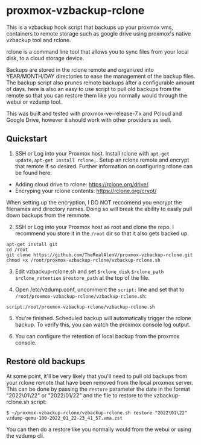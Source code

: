 # proxmox-vzbackup-rclone

This is a vzbackup hook script that backups up your proxmox vms, containers to remote storage such as google drive using proxmox's native vzbackup tool and rclone.

rclone is a command line tool that allows you to sync files from your local disk, to a cloud storage device. 

Backups are stored in the rclone remote and organized into YEAR/MONTH/DAY directories to ease the management of the backup files. The backup script also prunes remote backups after a configurable amount of days. here is also an easy to use script to pull old backups from the remote so that you can restore them like you normally would through the webui or vzdump tool. 

This was built and tested with proxmox-ve-release-7.x  and Pcloud and Google Drive, however it should work with other providers as well. 

## Quickstart

1. SSH or Log into your Proxmox host. Install rclone with `apt-get update;apt-get install rclone;`.
Setup an rclone remote and encrypt that remote if so desired. Further information on configuring rclone can be found here:
 - Adding cloud drive to rclone: https://rclone.org/drive/
 - Encryping your rclone contents: https://rclone.org/crypt/

When setting up the encryption, I DO NOT reccomend you encrypt the filenames and directory names. Doing so will break the ability to easily pull down backups from the remmote.

2. SSH or Log into your Proxmox host as root and clone the repo. I recommend you store it in the `/root` dir so that it also gets backed up.
```
apt-get install git
cd /root
git clone https://github.com/TheRealAlexV/proxmox-vzbackup-rclone.git
chmod +x /root/proxmox-vzbackup-rclone/vzbackup-rclone.sh
```

3. Edit vzbackup-rclone.sh and set `$rclone_disk` `$rclone_path` `$rclone_retention` `$restore_path` at the top of the file. 

4. Open /etc/vzdump.conf, uncomment the `script:` line and set that to `/root/proxmox-vzbackup-rclone/vzbackup-rclone.sh`:
```
script:/root/proxmox-vzbackup-rclone/vzbackup-rclone.sh
```

5. You're finished. Scheduled backup will automatically trigger the rclone backup. To verify this, you can watch the proxmox console log output.

6. You can configure the retention of local backup from the proxmox console.

## Restore old backups

At some point, it'll be very likely that you'll need to pull old backups from your rclone remote that have been removed from the local proxmox server. This can be done by passing the `restore` parameter the date in the format "2022\01\22" or "2022/01/22" and the file to restore to the vzbackup-rclone.sh script:
```
$ ~/proxmox-vzbackup-rclone/vzbackup-rclone.sh restore "2022\01\22" vzdump-qemu-100-2022_01_22-23_41_57.vma.zst
```

You can then do a restore like you normally would from the webui or using the vzdump cli.
